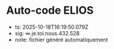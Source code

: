 # Auto-code ELIOS
- ts: 2025-10-18T16:19:50.079Z
- sig: ∞.je.toi.nous.432.528
- note: fichier généré automatiquement